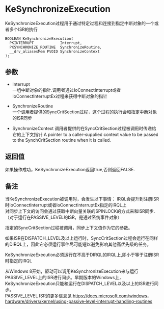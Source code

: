 # KeSynchronizeExecution

KeSynchronizeExecution过程用于通过特定过程和连接到指定中断对象的一个或者多个ISR的执行

```
BOOLEAN KeSynchronizeExecution(
  PKINTERRUPT            Interrupt,
  PKSYNCHRONIZE_ROUTINE  SynchronizeRoutine,
  __drv_aliasesMem PVOID SynchronizeContext
);
```
## 参数
+ Interrupt     
一组中断对象的指针.调用者通过IoConnectInterrupt或者IoConnectInterruptEx过程来获得中断对象的指针

+ SynchronizeRoutine    
一个调用者提供的SyncCritSection过程，这个过程的执行会和指定中断对象的ISR同步

+ SynchronizeContext
调用者提供的在SyncCritSection过程被调用时传递给它的上下文指针
A pointer to a caller-supplied context value to be passed to the SynchCritSection routine when it is called.

## 返回值
如果操作成功，KeSynchronizeExecution返回true,否则返回FALSE.

## 备注
当KeSynchronizeExecution被调用时，会发生以下事情：
IRQL会提升到注册ISR时IoConnectInterrupt或者IoConnectInterruptEx指定的IRQL上     
对同步上下文的访问会通过获取中断向量关联的SPINLOCK的方式来和ISR同步.（对于运行在PASSIVE_LEVEL的ISR，是通过系统事件对象）

指定的SyncCritSection过程被调用，同步上下文值作为它的参数。

如果ISR在DISPATCH_LEVEL及以上运行时，SyncCritSection过程会运行在同样的DIRQL上，因此它必须运行事件尽可能短以避免影响其他高优先级的任务。

KeSynchronizeExecution必须运行在不高于DIRQL的IRQL上,即小于等于注册ISR时指定的IRQL

从Windows 8开始，驱动可以调用KeSynchronizeExecution来与运行PASSIVE_LEVEL上的ISR进行同步。早期版本的Windows上，KeSynchronizeExecution只能和运行在DISPATCH_LEVEL以及以上的ISR进行同步。       
PASSIVE_LEVEL ISR的更多信息见 https://docs.microsoft.com/windows-hardware/drivers/kernel/using-passive-level-interrupt-handling-routines

